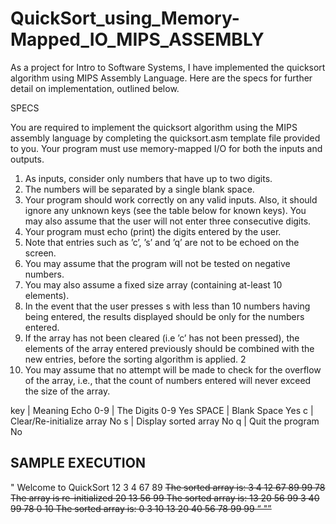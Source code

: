 # QuickSort_using_Memory-Mapped_IO_MIPS_ASSEMBLY

As a project for Intro to Software Systems, I have implemented the quicksort algorithm using MIPS Assembly Language. Here are the specs for further detail on implementation, outlined below.


SPECS

You are required to implement the quicksort algorithm using the MIPS assembly language by completing the quicksort.asm template file provided to you. Your program must use memory-mapped I/O for both the inputs and outputs.

1. As inputs, consider only numbers that have up to two digits.
2. The numbers will be separated by a single blank space.
3. Your program should work correctly on any valid inputs. Also, it should ignore any unknown keys (see the table below for known keys). You may also assume that the user will not enter three consecutive digits.
4. Your program must echo (print) the digits entered by the user.
5. Note that entries such as ’c’, ’s’ and ’q’ are not to be echoed on the screen.
6. You may assume that the program will not be tested on negative numbers.
7. You may also assume a fixed size array (containing at-least 10 elements).
8. In the event that the user presses s with less than 10 numbers having being entered, the results displayed should be only for the numbers entered.
9. If the array has not been cleared (i.e ’c’ has not been pressed), the elements of the array entered previously should be combined with the new entries, before the sorting algorithm is applied.
2
10. You may assume that no attempt will be made to check for the overflow of the array, i.e., that the count of numbers entered will never exceed the size of the array.

key   |   Meaning                     Echo
0-9   |   The Digits 0-9              Yes
SPACE |   Blank Space                 Yes
c     |   Clear/Re-initialize array    No
s     |   Display sorted array         No
q     |   Quit the program             No

SAMPLE EXECUTION
----------------
"
  Welcome to QuickSort
  12 3 4 67 89 <s>
  The sorted array is: 3 4 12 67 89
  99 78 <c>
  The array is re-initialized
  20 13 56 99 <s>
  The sorted array is: 13 20 56 99
  3 40 99 78 0 10 <s>
  The sorted array is: 0 3 10 13 20 40 56 78 99 99
  <q>
  <program ends>"


